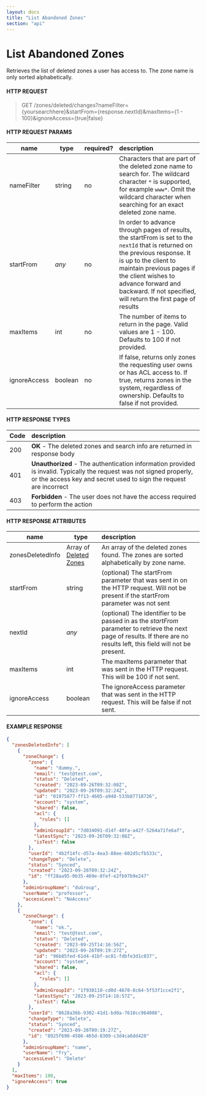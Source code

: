 ```yaml
---
layout: docs
title: "List Abandoned Zones"
section: "api"
---
```


# List Abandoned Zones

Retrieves the list of deleted zones a user has access to.  The zone name is only sorted alphabetically.

#### HTTP REQUEST

> GET /zones/deleted/changes?nameFilter={yoursearchhere}&startFrom={response.nextId}&maxItems={1 - 100}&ignoreAccess={true|false}

#### HTTP REQUEST PARAMS

name          | type          | required?   | description |
 ------------ | ------------- | ----------- | :---------- |
nameFilter    | string        | no          | Characters that are part of the deleted zone name to search for.  The wildcard character `*` is supported, for example `www*`.  Omit the wildcard character when searching for an exact deleted zone name. |
startFrom     | *any*         | no          | In order to advance through pages of results, the startFrom is set to the `nextId` that is returned on the previous response.  It is up to the client to maintain previous pages if the client wishes to advance forward and backward.   If not specified, will return the first page of results |
maxItems      | int           | no          | The number of items to return in the page.  Valid values are 1 - 100. Defaults to 100 if not provided. |
ignoreAccess       | boolean       | no          | If false, returns only zones the requesting user owns or has ACL access to. If true, returns zones in the system, regardless of ownership. Defaults to false if not provided. |

#### HTTP RESPONSE TYPES

Code          | description |
 ------------ | :---------- |
200           | **OK** - The deleted zones and search info are returned in response body |
401           | **Unauthorized** - The authentication information provided is invalid.  Typically the request was not signed properly, or the access key and secret used to sign the request are incorrect |
403           | **Forbidden** - The user does not have the access required to perform the action |

#### HTTP RESPONSE ATTRIBUTES

name          | type          | description |
 ------------ | ------------- | :---------- |
zonesDeletedInfo  | Array of [Deleted Zones](zone-model.html#zone-attributes) | An array of the deleted zones found.  The zones are sorted alphabetically by zone name. |
startFrom     | string        | (optional) The startFrom parameter that was sent in on the HTTP request.  Will not be present if the startFrom parameter was not sent |
nextId        | *any*         | (optional) The identifier to be passed in as the *startFrom* parameter to retrieve the next page of results.  If there are no results left, this field will not be present.|
maxItems      | int           | The maxItems parameter that was sent in the HTTP request.  This will be 100 if not sent. |
ignoreAccess  | boolean       | The ignoreAccess parameter that was sent in the HTTP request. This will be false if not sent. |

#### EXAMPLE RESPONSE

```json
{
  "zonesDeletedInfo": [
    {
      "zoneChange": {
        "zone": {
          "name": "dummy.",
          "email": "test@test.com",
          "status": "Deleted",
          "created": "2023-09-26T09:32:08Z",
          "updated": "2023-09-26T09:32:24Z",
          "id": "01975877-ff13-4605-a940-533b87718726",
          "account": "system",
          "shared": false,
          "acl": {
            "rules": []
          },
          "adminGroupId": "7d034091-d14f-40fa-a42f-5264a71fe6af",
          "latestSync": "2023-09-26T09:32:08Z",
          "isTest": false
        },
        "userId": "4b2f14fc-d57a-4ea3-88ee-602d5cfb533c",
        "changeType": "Delete",
        "status": "Synced",
        "created": "2023-09-26T09:32:24Z",
        "id": "ff28aa95-0b35-469e-8fef-e2fb97b9e247"
      },
      "adminGroupName": "duGroup",
      "userName": "professor",
      "accessLevel": "NoAccess"
    },
    {
      "zoneChange": {
        "zone": {
          "name": "ok.",
          "email": "test@test.com",
          "status": "Deleted",
          "created": "2023-09-25T14:16:56Z",
          "updated": "2023-09-26T09:19:27Z",
          "id": "96b85fed-61d4-41bf-ac81-fdbfe3d1c037",
          "account": "system",
          "shared": false,
          "acl": {
            "rules": []
          },
          "adminGroupId": "1f938110-cd0d-4670-8c64-5f53f1cce2f1",
          "latestSync": "2023-09-25T14:16:57Z",
          "isTest": false
        },
        "userId": "8628a36b-9302-41d1-bd0a-7610cc964086",
        "changeType": "Delete",
        "status": "Synced",
        "created": "2023-09-26T09:19:27Z",
        "id": "8925f690-4586-465d-8309-c3d4ca6dd420"
      },
      "adminGroupName": "name",
      "userName": "fry",
      "accessLevel": "Delete"
    }
  ],
  "maxItems": 100,
  "ignoreAccess": true
}
```
